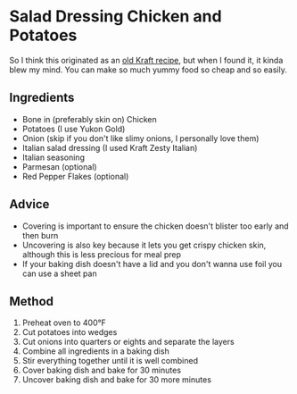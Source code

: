 # Salad Dressing Chicken and Potatoes
So I think this originated as an [old Kraft recipe](https://www.kraftheinz.com/kraft-salad-dressing/recipes/506026-one-pan-chicken-and-potato-bake), but when I found it, it kinda blew my mind. You can make so much yummy food so cheap and so easily.


## Ingredients
- Bone in (preferably skin on) Chicken
- Potatoes (I use Yukon Gold)
- Onion (skip if you don't like slimy onions, I personally love them)
- Italian salad dressing (I used Kraft Zesty Italian)
- Italian seasoning
- Parmesan (optional)
- Red Pepper Flakes (optional)

## Advice
- Covering is important to ensure the chicken doesn't blister too early and then burn
- Uncovering is also key because it lets you get crispy chicken skin, although this is less precious for meal prep
- If your baking dish doesn't have a lid and you don't wanna use foil you can use a sheet pan

## Method
1. Preheat oven to 400°F
1. Cut potatoes into wedges
1. Cut onions into quarters or eights and separate the layers
1. Combine all ingredients in a baking dish
1. Stir everything together until it is well combined
1. Cover baking dish and bake for 30 minutes
1. Uncover baking dish and bake for 30 more minutes
